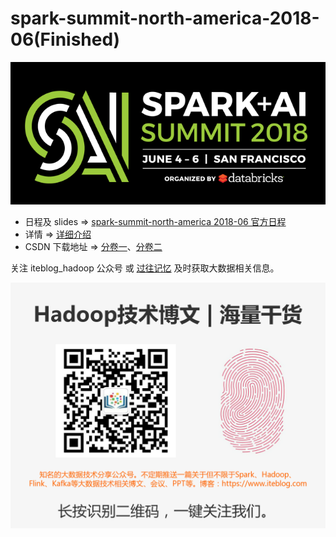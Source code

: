 # spark-summit-north-america-2018-06(Finished)

![spark-summit-north-america-2018-06](resources/spark-summit-north-america-2018-06.png)
- 日程及 slides => [spark-summit-north-america 2018-06 官方日程](https://databricks.com/sparkaisummit/north-america/schedule)
- 详情 => [详细介绍](https://www.iteblog.com/archives/2379.html)
- CSDN 下载地址 => [分卷一](https://download.csdn.net/download/w397090770/10484030)、[分卷二](https://download.csdn.net/download/w397090770/10484033)

关注 iteblog_hadoop 公众号 或 [过往记忆](https://www.iteblog.com) 及时获取大数据相关信息。

![spark-summit-north-america-2018-06](resources/iteblog_hadoop.jpg)
